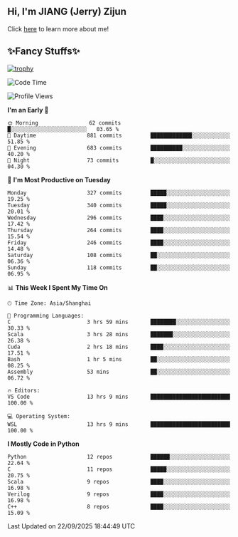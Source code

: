 ## Hi, I'm JIANG (Jerry) Zijun

Click [here](https://jzjerry.github.io/about/) to learn more about me!

## ✨Fancy Stuffs✨
[![trophy](https://github-profile-trophy.vercel.app/?username=jzjerry&theme=onedark)](https://github.com/ryo-ma/github-profile-trophy)
<!--START_SECTION:waka-->
![Code Time](http://img.shields.io/badge/Code%20Time-1%2C530%20hrs%2048%20mins-blue)

![Profile Views](http://img.shields.io/badge/Profile%20Views-1-blue)

**I'm an Early 🐤** 

```text
🌞 Morning                62 commits          █░░░░░░░░░░░░░░░░░░░░░░░░   03.65 % 
🌆 Daytime                881 commits         █████████████░░░░░░░░░░░░   51.85 % 
🌃 Evening                683 commits         ██████████░░░░░░░░░░░░░░░   40.20 % 
🌙 Night                  73 commits          █░░░░░░░░░░░░░░░░░░░░░░░░   04.30 % 
```
📅 **I'm Most Productive on Tuesday** 

```text
Monday                   327 commits         █████░░░░░░░░░░░░░░░░░░░░   19.25 % 
Tuesday                  340 commits         █████░░░░░░░░░░░░░░░░░░░░   20.01 % 
Wednesday                296 commits         ████░░░░░░░░░░░░░░░░░░░░░   17.42 % 
Thursday                 264 commits         ████░░░░░░░░░░░░░░░░░░░░░   15.54 % 
Friday                   246 commits         ████░░░░░░░░░░░░░░░░░░░░░   14.48 % 
Saturday                 108 commits         ██░░░░░░░░░░░░░░░░░░░░░░░   06.36 % 
Sunday                   118 commits         ██░░░░░░░░░░░░░░░░░░░░░░░   06.95 % 
```


📊 **This Week I Spent My Time On** 

```text
🕑︎ Time Zone: Asia/Shanghai

💬 Programming Languages: 
C                        3 hrs 59 mins       ████████░░░░░░░░░░░░░░░░░   30.33 % 
Scala                    3 hrs 28 mins       ███████░░░░░░░░░░░░░░░░░░   26.38 % 
Cuda                     2 hrs 18 mins       ████░░░░░░░░░░░░░░░░░░░░░   17.51 % 
Bash                     1 hr 5 mins         ██░░░░░░░░░░░░░░░░░░░░░░░   08.25 % 
Assembly                 53 mins             ██░░░░░░░░░░░░░░░░░░░░░░░   06.72 % 

🔥 Editors: 
VS Code                  13 hrs 9 mins       █████████████████████████   100.00 % 

💻 Operating System: 
WSL                      13 hrs 9 mins       █████████████████████████   100.00 % 
```

**I Mostly Code in Python** 

```text
Python                   12 repos            ██████░░░░░░░░░░░░░░░░░░░   22.64 % 
C                        11 repos            █████░░░░░░░░░░░░░░░░░░░░   20.75 % 
Scala                    9 repos             ████░░░░░░░░░░░░░░░░░░░░░   16.98 % 
Verilog                  9 repos             ████░░░░░░░░░░░░░░░░░░░░░   16.98 % 
C++                      8 repos             ████░░░░░░░░░░░░░░░░░░░░░   15.09 % 
```




 Last Updated on 22/09/2025 18:44:49 UTC
<!--END_SECTION:waka-->
